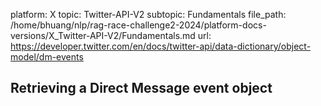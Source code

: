 platform: X
topic: Twitter-API-V2
subtopic: Fundamentals
file_path: /home/bhuang/nlp/rag-race-challenge2-2024/platform-docs-versions/X_Twitter-API-V2/Fundamentals.md
url: https://developer.twitter.com/en/docs/twitter-api/data-dictionary/object-model/dm-events

## Retrieving a Direct Message event object
